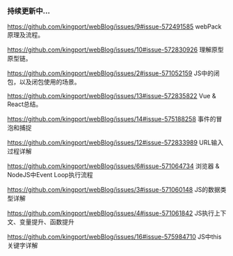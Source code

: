 ### 持续更新中...

  https://github.com/kingport/webBlog/issues/9#issue-572491585  webPack原理及流程。
  
  https://github.com/kingport/webBlog/issues/10#issue-572830926 理解原型原型链。
  
  https://github.com/kingport/webBlog/issues/2#issue-571052159 JS中的闭包，以及闭包使用的场景。
  
  https://github.com/kingport/webBlog/issues/13#issue-572835822 Vue & React总结。
  
  https://github.com/kingport/webBlog/issues/14#issue-575188258 事件的冒泡和捕捉
  
  https://github.com/kingport/webBlog/issues/12#issue-572833989 URL输入过程详解
   
  https://github.com/kingport/webBlog/issues/6#issue-571064734  浏览器 & NodeJS中Event Loop执行流程
  
  https://github.com/kingport/webBlog/issues/3#issue-571060148 JS的数据类型详解
  
  https://github.com/kingport/webBlog/issues/4#issue-571061842 JS执行上下文、变量提升、函数提升
  
  https://github.com/kingport/webBlog/issues/16#issue-575984710 JS中this关键字详解
 


